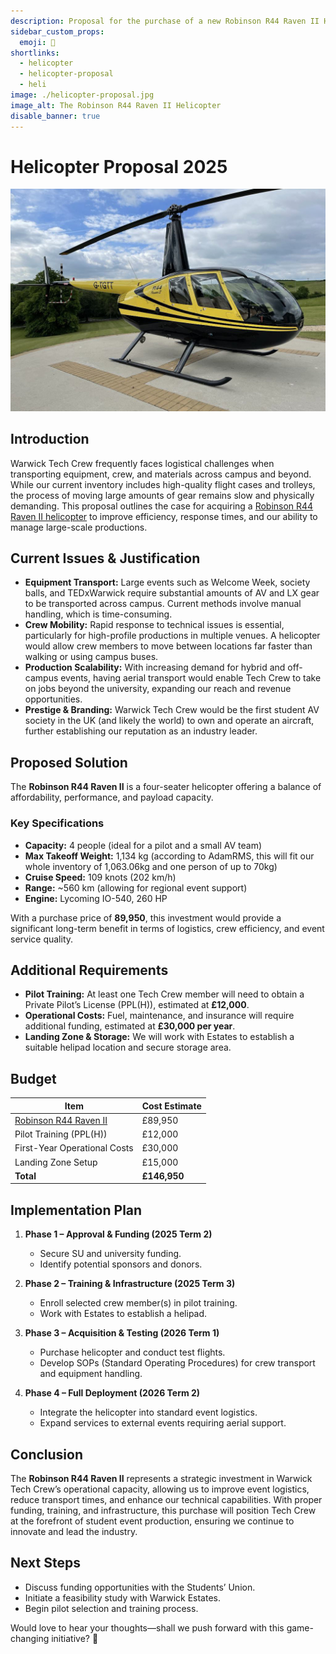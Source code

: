 ```yaml
---
description: Proposal for the purchase of a new Robinson R44 Raven II Helicopter
sidebar_custom_props:
  emoji: 🚁
shortlinks:
  - helicopter
  - helicopter-proposal
  - heli
image: ./helicopter-proposal.jpg
image_alt: The Robinson R44 Raven II Helicopter
disable_banner: true
---
```


# Helicopter Proposal 2025

![The Robinson R44 Raven II Helicopter](./helicopter-proposal.jpg)

## Introduction

Warwick Tech Crew frequently faces logistical challenges when transporting equipment, crew, and materials across campus
and beyond. While our current inventory includes high-quality flight cases and trolleys, the process of moving large
amounts of gear remains slow and physically demanding. This proposal outlines the case for acquiring a
[Robinson R44 Raven II helicopter](https://www.europlanesales.com/aircraft-for-sale/robinson-r44-raven-ii-4/) to improve
efficiency, response times, and our ability to manage large-scale productions.

## Current Issues & Justification

- **Equipment Transport:** Large events such as Welcome Week, society balls, and TEDxWarwick require substantial amounts
  of AV and LX gear to be transported across campus. Current methods involve manual handling, which is time-consuming.
- **Crew Mobility:** Rapid response to technical issues is essential, particularly for high-profile productions in
  multiple venues. A helicopter would allow crew members to move between locations far faster than walking or using
  campus buses.
- **Production Scalability:** With increasing demand for hybrid and off-campus events, having aerial transport would
  enable Tech Crew to take on jobs beyond the university, expanding our reach and revenue opportunities.
- **Prestige & Branding:** Warwick Tech Crew would be the first student AV society in the UK (and likely the world) to
  own and operate an aircraft, further establishing our reputation as an industry leader.

## Proposed Solution

The **Robinson R44 Raven II** is a four-seater helicopter offering a balance of affordability, performance, and payload
capacity.

### Key Specifications

- **Capacity:** 4 people (ideal for a pilot and a small AV team)
- **Max Takeoff Weight:** 1,134 kg (according to AdamRMS, this will fit our whole inventory of 1,063.06kg and one person
  of up to 70kg)
- **Cruise Speed:** 109 knots (202 km/h)
- **Range:** ~560 km (allowing for regional event support)
- **Engine:** Lycoming IO-540, 260 HP

With a purchase price of **89,950**, this investment would provide a significant long-term benefit in terms of
logistics, crew efficiency, and event service quality.

## Additional Requirements

- **Pilot Training:** At least one Tech Crew member will need to obtain a Private Pilot’s License (PPL(H)), estimated at
  **£12,000**.
- **Operational Costs:** Fuel, maintenance, and insurance will require additional funding, estimated at **£30,000 per
  year**.
- **Landing Zone & Storage:** We will work with Estates to establish a suitable helipad location and secure storage
  area.

## Budget

| Item                                                                                               | Cost Estimate |  
|----------------------------------------------------------------------------------------------------|---------------|  
| [Robinson R44 Raven II](https://www.europlanesales.com/aircraft-for-sale/robinson-r44-raven-ii-4/) | £89,950       |  
| Pilot Training (PPL(H))                                                                            | £12,000       |  
| First-Year Operational Costs                                                                       | £30,000       |  
| Landing Zone Setup                                                                                 | £15,000       |  
| **Total**                                                                                          | **£146,950**  |  

## Implementation Plan

1. **Phase 1 – Approval & Funding (2025 Term 2)**
    - Secure SU and university funding.
    - Identify potential sponsors and donors.

2. **Phase 2 – Training & Infrastructure (2025 Term 3)**
    - Enroll selected crew member(s) in pilot training.
    - Work with Estates to establish a helipad.

3. **Phase 3 – Acquisition & Testing (2026 Term 1)**
    - Purchase helicopter and conduct test flights.
    - Develop SOPs (Standard Operating Procedures) for crew transport and equipment handling.

4. **Phase 4 – Full Deployment (2026 Term 2)**
    - Integrate the helicopter into standard event logistics.
    - Expand services to external events requiring aerial support.

## Conclusion

The **Robinson R44 Raven II** represents a strategic investment in Warwick Tech Crew’s operational capacity, allowing us
to improve event logistics, reduce transport times, and enhance our technical capabilities. With proper funding,
training, and infrastructure, this purchase will position Tech Crew at the forefront of student event production,
ensuring we continue to innovate and lead the industry.

## Next Steps

- Discuss funding opportunities with the Students’ Union.
- Initiate a feasibility study with Warwick Estates.
- Begin pilot selection and training process.

Would love to hear your thoughts—shall we push forward with this game-changing initiative? 🚁
